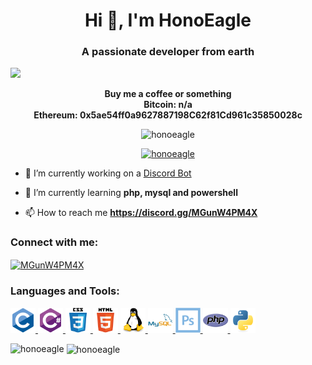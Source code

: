 <h1 align="center">Hi 👋, I'm HonoEagle</h1>
<h3 align="center">A passionate developer from earth</h3>
<a href=""> <img src="https://discord.c99.nl/widget/theme-1/422441208359419924.png"> </a>
<p align="center"><strong>
  Buy me a coffee or something<br>
  Bitcoin: n/a<br>
  Ethereum: 0x5ae54ff0a9627887198C62f81Cd961c35850028c<br>
</strong></p>

<p align="center"> <img src="https://komarev.com/ghpvc/?username=honoeagle&label=Profile%20views&color=257e64&style=plastic" alt="honoeagle" /> </p>

<p align="center"> <a href="https://github.com/ryo-ma/github-profile-trophy"><img src="https://github-profile-trophy.vercel.app/?username=honoeagle" alt="honoeagle" /></a> </p>

- 🔭 I’m currently working on a [Discord Bot](https://github.com/HonoEagle/discBot-dev)

- 🌱 I’m currently learning **php, mysql and powershell**

- 📫 How to reach me **https://discord.gg/MGunW4PM4X**

<h3 align="left">Connect with me:</h3>
<p align="left">
  <a href="https://discord.gg/MGunW4PM4X" target="blank"><img align="center" src="https://raw.githubusercontent.com/rahuldkjain/github-profile-readme-generator/master/src/images/icons/Social/discord.svg" alt="MGunW4PM4X" height="30" width="40" /></a>
</p>

<h3 align="left">Languages and Tools:</h3>
<p align="left"> 
  <a href="https://www.cprogramming.com/" target="_blank" rel="noreferrer"> <img src="https://raw.githubusercontent.com/devicons/devicon/master/icons/c/c-original.svg" alt="c" width="40" height="40"/> </a> 
  <a href="https://www.w3schools.com/cs/" target="_blank" rel="noreferrer"> <img src="https://raw.githubusercontent.com/devicons/devicon/master/icons/csharp/csharp-original.svg" alt="csharp" width="40" height="40"/> </a> 
  <a href="https://www.w3schools.com/css/" target="_blank" rel="noreferrer"> <img src="https://raw.githubusercontent.com/devicons/devicon/master/icons/css3/css3-original-wordmark.svg" alt="css3" width="40" height="40"/> </a> 
  <a href="https://www.w3.org/html/" target="_blank" rel="noreferrer"> <img src="https://raw.githubusercontent.com/devicons/devicon/master/icons/html5/html5-original-wordmark.svg" alt="html5" width="40" height="40"/> </a> 
  <a href="https://www.linux.org/" target="_blank" rel="noreferrer"> <img src="https://raw.githubusercontent.com/devicons/devicon/master/icons/linux/linux-original.svg" alt="linux" width="40" height="40"/> </a> 
  <a href="https://www.mysql.com/" target="_blank" rel="noreferrer"> <img src="https://raw.githubusercontent.com/devicons/devicon/master/icons/mysql/mysql-original-wordmark.svg" alt="mysql" width="40" height="40"/> </a> 
  <a href="https://www.photoshop.com/en" target="_blank" rel="noreferrer"> <img src="https://raw.githubusercontent.com/devicons/devicon/master/icons/photoshop/photoshop-line.svg" alt="photoshop" width="40" height="40"/> </a> 
  <a href="https://www.php.net" target="_blank" rel="noreferrer"> <img src="https://raw.githubusercontent.com/devicons/devicon/master/icons/php/php-original.svg" alt="php" width="40" height="40"/> </a> 
  <a href="https://www.python.org" target="_blank" rel="noreferrer"> <img src="https://raw.githubusercontent.com/devicons/devicon/master/icons/python/python-original.svg" alt="python" width="40" height="40"/> </a> 
</p>

<p>
  <img align="left" src="https://github-readme-stats.vercel.app/api/top-langs?username=honoeagle&show_icons=true&theme=tokyonight&locale=en&layout=compact" alt="honoeagle" />
</p>

<p>&nbsp;<img align="center" src="https://github-readme-stats.vercel.app/api?username=honoeagle&show_icons=true&theme=tokyonight&locale=en" alt="honoeagle" /></p>

